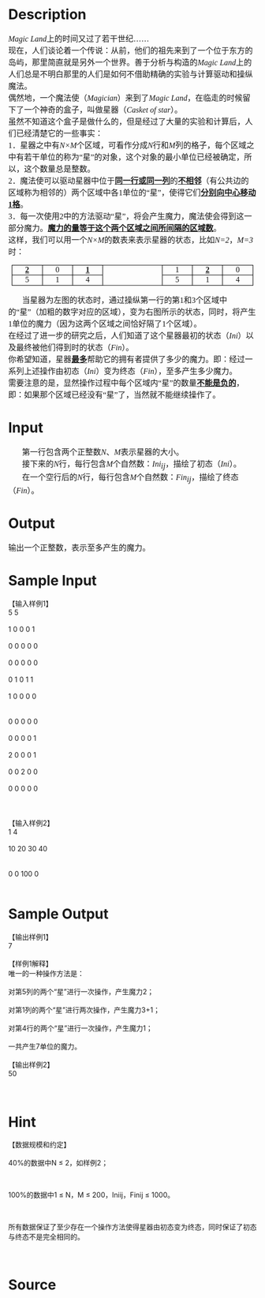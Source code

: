 
# Description

<div class="content"><h2 style="margin-top: 0pt; margin-bottom: 0pt"><span style="font-weight: normal; font-size: 12pt; font-style: italic; font-family: &#39;Times New Roman&#39;; mso-spacerun: &#39;yes&#39;"><o:p></o:p></span></h2>
<p class="p0" style="margin-top: 0pt; margin-bottom: 0pt"><span style="font-size: 12pt; font-style: italic; font-family: &#39;宋体&#39;; mso-spacerun: &#39;yes&#39;">Magic Land</span><span style="font-size: 12pt; font-family: &#39;宋体&#39;; mso-spacerun: &#39;yes&#39;">上的时间又过了若干世纪……</span><span style="font-size: 12pt; font-family: &#39;Times New Roman&#39;; mso-spacerun: &#39;yes&#39;"><o:p></o:p></span></p>
<p class="p0" style="margin-top: 0pt; margin-bottom: 0pt"><span style="font-size: 12pt; font-family: &#39;Times New Roman&#39;; mso-spacerun: &#39;yes&#39;"><o:p></o:p></span></p>
<p class="p0" style="margin-top: 0pt; margin-bottom: 0pt"><span style="font-size: 12pt; font-family: &#39;宋体&#39;; mso-spacerun: &#39;yes&#39;">现在，人们谈论着一个传说：从前，他们的祖先来到了一个位于东方的岛屿，那里简直就是另外一个世界。善于分析与构造的</span><span style="font-size: 12pt; font-style: italic; font-family: &#39;宋体&#39;; mso-spacerun: &#39;yes&#39;">Magic Land</span><span style="font-size: 12pt; font-family: &#39;宋体&#39;; mso-spacerun: &#39;yes&#39;">上的人们总是不明白那里的人们是如何不借助精确的实验与计算驱动和操纵魔法。</span><span style="font-size: 12pt; font-family: &#39;Times New Roman&#39;; mso-spacerun: &#39;yes&#39;"><o:p></o:p></span></p>
<p class="p0" style="margin-top: 0pt; margin-bottom: 0pt"><span style="font-size: 12pt; font-family: &#39;Times New Roman&#39;; mso-spacerun: &#39;yes&#39;"><o:p></o:p></span></p>
<p class="p0" style="margin-top: 0pt; margin-bottom: 0pt"><span style="font-size: 12pt; font-family: &#39;宋体&#39;; mso-spacerun: &#39;yes&#39;">偶然地，一个魔法使（</span><span style="font-size: 12pt; font-style: italic; font-family: &#39;宋体&#39;; mso-spacerun: &#39;yes&#39;">Magician</span><span style="font-size: 12pt; font-family: &#39;宋体&#39;; mso-spacerun: &#39;yes&#39;">）来到了</span><span style="font-size: 12pt; font-style: italic; font-family: &#39;宋体&#39;; mso-spacerun: &#39;yes&#39;">Magic Land</span><span style="font-size: 12pt; font-family: &#39;宋体&#39;; mso-spacerun: &#39;yes&#39;">，在临走的时候留下了一个神奇的盒子，叫做</span><span style="font-size: 12pt; font-family: &#39;宋体&#39;; mso-spacerun: &#39;yes&#39;">星器</span><span style="font-size: 12pt; font-family: &#39;宋体&#39;; mso-spacerun: &#39;yes&#39;">（</span><span style="font-size: 12pt; font-style: italic; font-family: &#39;宋体&#39;; mso-spacerun: &#39;yes&#39;">Casket of star</span><span style="font-size: 12pt; font-family: &#39;宋体&#39;; mso-spacerun: &#39;yes&#39;">）。</span><span style="font-size: 12pt; font-family: &#39;Times New Roman&#39;; mso-spacerun: &#39;yes&#39;"><o:p></o:p></span></p>
<p class="p0" style="margin-top: 0pt; margin-bottom: 0pt"><span style="font-size: 12pt; font-family: &#39;宋体&#39;; mso-spacerun: &#39;yes&#39;">虽然不知道这个盒子是做什么的，但是经过了大量的实验和计算后，人们已经清楚它的一些事实：</span><span style="font-size: 12pt; font-family: &#39;Times New Roman&#39;; mso-spacerun: &#39;yes&#39;"><o:p></o:p></span></p>
<p class="p0" style="margin-top: 0pt; margin-bottom: 0pt; text-align: left"><span style="font-size: 12pt; font-family: &#39;宋体&#39;; mso-spacerun: &#39;yes&#39;">1<font face="宋体">．</font></span><span style="font-size: 12pt; font-family: &#39;宋体&#39;; mso-spacerun: &#39;yes&#39;">星器</span><span style="font-size: 12pt; font-family: &#39;宋体&#39;; mso-spacerun: &#39;yes&#39;">之中有</span><span style="font-size: 12pt; font-style: italic; font-family: &#39;宋体&#39;; mso-spacerun: &#39;yes&#39;">N<font face="宋体">×</font><font face="Times New Roman">M</font></span><span style="font-size: 12pt; font-family: &#39;宋体&#39;; mso-spacerun: &#39;yes&#39;">个区域，可看作分成</span><span style="font-size: 12pt; font-style: italic; font-family: &#39;宋体&#39;; mso-spacerun: &#39;yes&#39;">N</span><span style="font-size: 12pt; font-family: &#39;宋体&#39;; mso-spacerun: &#39;yes&#39;">行和</span><span style="font-size: 12pt; font-style: italic; font-family: &#39;宋体&#39;; mso-spacerun: &#39;yes&#39;">M</span><span style="font-size: 12pt; font-family: &#39;宋体&#39;; mso-spacerun: &#39;yes&#39;">列的格子，每个区域之中有若干单位的称为“星”的对象，这个对象的最小单位已经被确定，所以，这个数量总是整数。</span><span style="font-size: 12pt; font-family: &#39;Times New Roman&#39;; mso-spacerun: &#39;yes&#39;"><o:p></o:p></span></p>
<p class="p0" style="margin-top: 0pt; margin-bottom: 0pt; text-align: left"><span style="font-size: 12pt; font-family: &#39;宋体&#39;; mso-spacerun: &#39;yes&#39;">2<font face="宋体">．魔法使可以驱动</font></span><span style="font-size: 12pt; font-family: &#39;宋体&#39;; mso-spacerun: &#39;yes&#39;">星器</span><span style="font-size: 12pt; font-family: &#39;宋体&#39;; mso-spacerun: &#39;yes&#39;">中位于</span><span style="font-weight: bold; font-size: 12pt; font-family: &#39;宋体&#39;; text-decoration: underline; mso-spacerun: &#39;yes&#39;">同一行或同一列</span><span style="font-size: 12pt; font-family: &#39;宋体&#39;; mso-spacerun: &#39;yes&#39;">的</span><span style="font-weight: bold; font-size: 12pt; font-family: &#39;宋体&#39;; text-decoration: underline; mso-spacerun: &#39;yes&#39;">不相邻</span><span style="font-size: 12pt; font-family: &#39;宋体&#39;; mso-spacerun: &#39;yes&#39;">（有公共边的区域称为相邻的）两个区域中各<font face="Times New Roman">1</font><font face="宋体">单位的“星”，使得它们</font></span><span style="font-weight: bold; font-size: 12pt; font-family: &#39;宋体&#39;; text-decoration: underline; mso-spacerun: &#39;yes&#39;">分别向中心移动<font face="Times New Roman">1</font><font face="宋体">格</font></span><span style="font-size: 12pt; font-family: &#39;宋体&#39;; mso-spacerun: &#39;yes&#39;">。</span><span style="font-size: 12pt; font-family: &#39;Times New Roman&#39;; mso-spacerun: &#39;yes&#39;"><o:p></o:p></span></p>
<p class="p0" style="margin-top: 0pt; margin-bottom: 0pt; text-align: left"><span style="font-size: 12pt; font-family: &#39;宋体&#39;; mso-spacerun: &#39;yes&#39;">3<font face="宋体">．每一次使用</font><font face="Times New Roman">2</font><font face="宋体">中的方法驱动“星”，将会产生魔力，魔法使会得到这一部分魔力。</font></span><span style="font-weight: bold; font-size: 12pt; font-family: &#39;宋体&#39;; text-decoration: underline; mso-spacerun: &#39;yes&#39;">魔力的量等于这个两个区域之间所间隔的区域数</span><span style="font-size: 12pt; font-family: &#39;宋体&#39;; mso-spacerun: &#39;yes&#39;">。</span><span style="font-size: 12pt; font-family: &#39;Times New Roman&#39;; mso-spacerun: &#39;yes&#39;"><o:p></o:p></span></p>
<p class="p0" style="margin-top: 0pt; margin-bottom: 0pt; text-align: left"><span style="font-size: 12pt; font-family: &#39;Times New Roman&#39;; mso-spacerun: &#39;yes&#39;"><o:p></o:p></span></p>
<p class="p0" style="margin-top: 0pt; margin-bottom: 0pt; text-align: left"><span style="font-size: 12pt; font-family: &#39;宋体&#39;; mso-spacerun: &#39;yes&#39;">这样，我们可以用一个</span><span style="font-size: 12pt; font-style: italic; font-family: &#39;宋体&#39;; mso-spacerun: &#39;yes&#39;">N<font face="宋体">×</font><font face="Times New Roman">M</font></span><span style="font-size: 12pt; font-family: &#39;宋体&#39;; mso-spacerun: &#39;yes&#39;">的数表来表示</span><span style="font-size: 12pt; font-family: &#39;宋体&#39;; mso-spacerun: &#39;yes&#39;">星器</span><span style="font-size: 12pt; font-family: &#39;宋体&#39;; mso-spacerun: &#39;yes&#39;">的状态，比如</span><span style="font-size: 12pt; font-style: italic; font-family: &#39;宋体&#39;; mso-spacerun: &#39;yes&#39;">N=2</span><span style="font-size: 12pt; font-family: &#39;宋体&#39;; mso-spacerun: &#39;yes&#39;">，</span><span style="font-size: 12pt; font-style: italic; font-family: &#39;宋体&#39;; mso-spacerun: &#39;yes&#39;">M=3</span><span style="font-size: 12pt; font-family: &#39;宋体&#39;; mso-spacerun: &#39;yes&#39;">时：</span><span style="font-size: 12pt; font-family: &#39;Times New Roman&#39;; mso-spacerun: &#39;yes&#39;"><o:p></o:p></span></p>
<p class="p0" style="margin-top: 0pt; margin-bottom: 0pt; text-align: left"><span style="font-size: 12pt; font-family: &#39;Times New Roman&#39;; mso-spacerun: &#39;yes&#39;"><o:p></o:p></span></p>
<p><table align="center" style="padding-right: 5.4pt; padding-left: 5.4pt; padding-bottom: 0pt; padding-top: 0pt; border-collapse: collapse; mso-table-layout-alt: fixed">
    <tbody>
        <tr style="height: 14.8pt">
            <td valign="top" width="48" style="border-right: rgb(0,0,0) 0.5pt solid; padding-right: 5.4pt; border-top: rgb(0,0,0) 0.5pt solid; padding-left: 5.4pt; padding-bottom: 0pt; border-left: rgb(0,0,0) 0.5pt solid; width: 36.7pt; padding-top: 0pt; border-bottom: rgb(0,0,0) 0.5pt solid; mso-border-bottom-alt: 0.5000pt solid rgb(0,0,0); mso-border-left-alt: 0.5000pt solid rgb(0,0,0); mso-border-right-alt: 0.5000pt solid rgb(0,0,0); mso-border-top-alt: 0.5000pt solid rgb(0,0,0)">
            <p class="p0" style="margin-top: 0pt; margin-bottom: 0pt; text-align: center"><span style="font-weight: bold; font-size: 12pt; font-family: &#39;宋体&#39;; text-decoration: underline">2</span><span style="font-weight: bold; font-size: 12pt; font-family: &#39;Times New Roman&#39;; text-decoration: underline"><o:p></o:p></span></p>
            </td>
            <td valign="top" width="48" style="border-right: rgb(0,0,0) 0.5pt solid; padding-right: 5.4pt; border-top: rgb(0,0,0) 0.5pt solid; padding-left: 5.4pt; padding-bottom: 0pt; border-left: medium none; width: 36.7pt; padding-top: 0pt; border-bottom: rgb(0,0,0) 0.5pt solid; mso-border-bottom-alt: 0.5000pt solid rgb(0,0,0); mso-border-left-alt: none; mso-border-right-alt: 0.5000pt solid rgb(0,0,0); mso-border-top-alt: 0.5000pt solid rgb(0,0,0)">
            <p class="p0" style="margin-top: 0pt; margin-bottom: 0pt; text-align: center"><span style="font-size: 12pt; font-family: &#39;宋体&#39;">0</span><span style="font-size: 12pt; font-family: &#39;Times New Roman&#39;"><o:p></o:p></span></p>
            </td>
            <td valign="top" width="48" style="border-right: rgb(0,0,0) 0.5pt solid; padding-right: 5.4pt; border-top: rgb(0,0,0) 0.5pt solid; padding-left: 5.4pt; padding-bottom: 0pt; border-left: medium none; width: 36.7pt; padding-top: 0pt; border-bottom: rgb(0,0,0) 0.5pt solid; mso-border-bottom-alt: 0.5000pt solid rgb(0,0,0); mso-border-left-alt: none; mso-border-right-alt: 0.5000pt solid rgb(0,0,0); mso-border-top-alt: 0.5000pt solid rgb(0,0,0)">
            <p class="p0" style="margin-top: 0pt; margin-bottom: 0pt; text-align: center"><span style="font-weight: bold; font-size: 12pt; font-family: &#39;宋体&#39;; text-decoration: underline">1</span><span style="font-weight: bold; font-size: 12pt; font-family: &#39;Times New Roman&#39;; text-decoration: underline"><o:p></o:p></span></p>
            </td>
            <td valign="top" width="48" style="border-right: rgb(255,255,255) 31.875pt; padding-right: 5.4pt; border-top: rgb(255,255,255) 31.875pt; padding-left: 5.4pt; padding-bottom: 0pt; border-left: medium none; width: 36.7pt; padding-top: 0pt; border-bottom: rgb(255,255,255) 31.875pt; mso-border-bottom-alt: 31.8750pt none rgb(255,255,255); mso-border-left-alt: none; mso-border-right-alt: 31.8750pt none rgb(255,255,255); mso-border-top-alt: 31.8750pt none rgb(255,255,255)">
            <p class="p0" style="margin-top: 0pt; margin-bottom: 0pt; text-align: center"><span style="font-size: 12pt; font-family: &#39;Times New Roman&#39;"><o:p></o:p></span></p>
            </td>
            <td valign="top" width="48" style="border-right: rgb(0,0,0) 0.5pt solid; padding-right: 5.4pt; border-top: rgb(255,255,255) 31.875pt; padding-left: 5.4pt; padding-bottom: 0pt; border-left: medium none; width: 36.7pt; padding-top: 0pt; border-bottom: rgb(255,255,255) 31.875pt; mso-border-bottom-alt: 31.8750pt none rgb(255,255,255); mso-border-left-alt: none; mso-border-right-alt: 0.5000pt solid rgb(0,0,0); mso-border-top-alt: 31.8750pt none rgb(255,255,255)">
            <p class="p0" style="margin-top: 0pt; margin-bottom: 0pt; text-align: center"><span style="font-size: 12pt; font-family: &#39;Times New Roman&#39;"><o:p></o:p></span></p>
            </td>
            <td valign="top" width="48" style="border-right: rgb(0,0,0) 0.5pt solid; padding-right: 5.4pt; border-top: rgb(0,0,0) 0.5pt solid; padding-left: 5.4pt; padding-bottom: 0pt; border-left: medium none; width: 36.7pt; padding-top: 0pt; border-bottom: rgb(0,0,0) 0.5pt solid; mso-border-bottom-alt: 0.5000pt solid rgb(0,0,0); mso-border-left-alt: none; mso-border-right-alt: 0.5000pt solid rgb(0,0,0); mso-border-top-alt: 0.5000pt solid rgb(0,0,0)">
            <p class="p0" style="margin-top: 0pt; margin-bottom: 0pt; text-align: center"><span style="font-size: 12pt; font-family: &#39;宋体&#39;">1</span><span style="font-size: 12pt; font-family: &#39;Times New Roman&#39;"><o:p></o:p></span></p>
            </td>
            <td valign="top" width="49" style="border-right: rgb(0,0,0) 0.5pt solid; padding-right: 5.4pt; border-top: rgb(0,0,0) 0.5pt solid; padding-left: 5.4pt; padding-bottom: 0pt; border-left: medium none; width: 36.75pt; padding-top: 0pt; border-bottom: rgb(0,0,0) 0.5pt solid; mso-border-bottom-alt: 0.5000pt solid rgb(0,0,0); mso-border-left-alt: none; mso-border-right-alt: 0.5000pt solid rgb(0,0,0); mso-border-top-alt: 0.5000pt solid rgb(0,0,0)">
            <p class="p0" style="margin-top: 0pt; margin-bottom: 0pt; text-align: center"><span style="font-weight: bold; font-size: 12pt; font-family: &#39;宋体&#39;; text-decoration: underline">2</span><span style="font-weight: bold; font-size: 12pt; font-family: &#39;Times New Roman&#39;; text-decoration: underline"><o:p></o:p></span></p>
            </td>
            <td valign="top" width="49" style="border-right: rgb(0,0,0) 0.5pt solid; padding-right: 5.4pt; border-top: rgb(0,0,0) 0.5pt solid; padding-left: 5.4pt; padding-bottom: 0pt; border-left: medium none; width: 36.75pt; padding-top: 0pt; border-bottom: rgb(0,0,0) 0.5pt solid; mso-border-bottom-alt: 0.5000pt solid rgb(0,0,0); mso-border-left-alt: none; mso-border-right-alt: 0.5000pt solid rgb(0,0,0); mso-border-top-alt: 0.5000pt solid rgb(0,0,0)">
            <p class="p0" style="margin-top: 0pt; margin-bottom: 0pt; text-align: center"><span style="font-size: 12pt; font-family: &#39;宋体&#39;">0</span><span style="font-size: 12pt; font-family: &#39;Times New Roman&#39;"><o:p></o:p></span></p>
            </td>
        </tr>
        <tr style="height: 16.15pt">
            <td valign="top" width="48" style="border-right: rgb(0,0,0) 0.5pt solid; padding-right: 5.4pt; border-top: medium none; padding-left: 5.4pt; padding-bottom: 0pt; border-left: rgb(0,0,0) 0.5pt solid; width: 36.7pt; padding-top: 0pt; border-bottom: rgb(0,0,0) 0.5pt solid; mso-border-bottom-alt: 0.5000pt solid rgb(0,0,0); mso-border-left-alt: 0.5000pt solid rgb(0,0,0); mso-border-right-alt: 0.5000pt solid rgb(0,0,0); mso-border-top-alt: 0.5000pt solid rgb(0,0,0)">
            <p class="p0" style="margin-top: 0pt; margin-bottom: 0pt; text-align: center"><span style="font-size: 12pt; font-family: &#39;宋体&#39;">5</span><span style="font-size: 12pt; font-family: &#39;Times New Roman&#39;"><o:p></o:p></span></p>
            </td>
            <td valign="top" width="48" style="border-right: rgb(0,0,0) 0.5pt solid; padding-right: 5.4pt; border-top: medium none; padding-left: 5.4pt; padding-bottom: 0pt; border-left: medium none; width: 36.7pt; padding-top: 0pt; border-bottom: rgb(0,0,0) 0.5pt solid; mso-border-bottom-alt: 0.5000pt solid rgb(0,0,0); mso-border-left-alt: none; mso-border-right-alt: 0.5000pt solid rgb(0,0,0); mso-border-top-alt: 0.5000pt solid rgb(0,0,0)">
            <p class="p0" style="margin-top: 0pt; margin-bottom: 0pt; text-align: center"><span style="font-size: 12pt; font-family: &#39;宋体&#39;">1</span><span style="font-size: 12pt; font-family: &#39;Times New Roman&#39;"><o:p></o:p></span></p>
            </td>
            <td valign="top" width="48" style="border-right: rgb(0,0,0) 0.5pt solid; padding-right: 5.4pt; border-top: medium none; padding-left: 5.4pt; padding-bottom: 0pt; border-left: medium none; width: 36.7pt; padding-top: 0pt; border-bottom: rgb(0,0,0) 0.5pt solid; mso-border-bottom-alt: 0.5000pt solid rgb(0,0,0); mso-border-left-alt: none; mso-border-right-alt: 0.5000pt solid rgb(0,0,0); mso-border-top-alt: 0.5000pt solid rgb(0,0,0)">
            <p class="p0" style="margin-top: 0pt; margin-bottom: 0pt; text-align: center"><span style="font-size: 12pt; font-family: &#39;宋体&#39;">4</span><span style="font-size: 12pt; font-family: &#39;Times New Roman&#39;"><o:p></o:p></span></p>
            </td>
            <td valign="top" width="48" style="border-right: rgb(255,255,255) 31.875pt; padding-right: 5.4pt; border-top: medium none; padding-left: 5.4pt; padding-bottom: 0pt; border-left: medium none; width: 36.7pt; padding-top: 0pt; border-bottom: rgb(255,255,255) 31.875pt; mso-border-bottom-alt: 31.8750pt none rgb(255,255,255); mso-border-left-alt: none; mso-border-right-alt: 31.8750pt none rgb(255,255,255); mso-border-top-alt: 31.8750pt none rgb(255,255,255)">
            <p class="p0" style="margin-top: 0pt; margin-bottom: 0pt; text-align: center"><span style="font-size: 12pt; font-family: &#39;Times New Roman&#39;"><o:p></o:p></span></p>
            </td>
            <td valign="top" width="48" style="border-right: rgb(0,0,0) 0.5pt solid; padding-right: 5.4pt; border-top: medium none; padding-left: 5.4pt; padding-bottom: 0pt; border-left: medium none; width: 36.7pt; padding-top: 0pt; border-bottom: rgb(255,255,255) 31.875pt; mso-border-bottom-alt: 31.8750pt none rgb(255,255,255); mso-border-left-alt: none; mso-border-right-alt: 0.5000pt solid rgb(0,0,0); mso-border-top-alt: 31.8750pt none rgb(255,255,255)">
            <p class="p0" style="margin-top: 0pt; margin-bottom: 0pt; text-align: center"><span style="font-size: 12pt; font-family: &#39;Times New Roman&#39;"><o:p></o:p></span></p>
            </td>
            <td valign="top" width="48" style="border-right: rgb(0,0,0) 0.5pt solid; padding-right: 5.4pt; border-top: medium none; padding-left: 5.4pt; padding-bottom: 0pt; border-left: medium none; width: 36.7pt; padding-top: 0pt; border-bottom: rgb(0,0,0) 0.5pt solid; mso-border-bottom-alt: 0.5000pt solid rgb(0,0,0); mso-border-left-alt: none; mso-border-right-alt: 0.5000pt solid rgb(0,0,0); mso-border-top-alt: 0.5000pt solid rgb(0,0,0)">
            <p class="p0" style="margin-top: 0pt; margin-bottom: 0pt; text-align: center"><span style="font-size: 12pt; font-family: &#39;宋体&#39;">5</span><span style="font-size: 12pt; font-family: &#39;Times New Roman&#39;"><o:p></o:p></span></p>
            </td>
            <td valign="top" width="49" style="border-right: rgb(0,0,0) 0.5pt solid; padding-right: 5.4pt; border-top: medium none; padding-left: 5.4pt; padding-bottom: 0pt; border-left: medium none; width: 36.75pt; padding-top: 0pt; border-bottom: rgb(0,0,0) 0.5pt solid; mso-border-bottom-alt: 0.5000pt solid rgb(0,0,0); mso-border-left-alt: none; mso-border-right-alt: 0.5000pt solid rgb(0,0,0); mso-border-top-alt: 0.5000pt solid rgb(0,0,0)">
            <p class="p0" style="margin-top: 0pt; margin-bottom: 0pt; text-align: center"><span style="font-size: 12pt; font-family: &#39;宋体&#39;">1</span><span style="font-size: 12pt; font-family: &#39;Times New Roman&#39;"><o:p></o:p></span></p>
            </td>
            <td valign="top" width="49" style="border-right: rgb(0,0,0) 0.5pt solid; padding-right: 5.4pt; border-top: medium none; padding-left: 5.4pt; padding-bottom: 0pt; border-left: medium none; width: 36.75pt; padding-top: 0pt; border-bottom: rgb(0,0,0) 0.5pt solid; mso-border-bottom-alt: 0.5000pt solid rgb(0,0,0); mso-border-left-alt: none; mso-border-right-alt: 0.5000pt solid rgb(0,0,0); mso-border-top-alt: 0.5000pt solid rgb(0,0,0)">
            <p class="p0" style="margin-top: 0pt; margin-bottom: 0pt; text-align: center"><span style="font-size: 12pt; font-family: &#39;宋体&#39;">4</span><span style="font-size: 12pt; font-family: &#39;Times New Roman&#39;"><o:p></o:p></span></p>
            </td>
        </tr>
    </tbody>
</table>
</p>
<p class="p0" style="margin-top: 0pt; margin-bottom: 0pt; text-align: left"><span style="font-size: 12pt; font-family: &#39;Times New Roman&#39;; mso-spacerun: &#39;yes&#39;"><o:p></o:p></span></p>
<p class="p0" style="margin-top: 0pt; margin-bottom: 0pt; text-indent: 21pt; text-align: left"><span style="font-size: 12pt; font-family: &#39;宋体&#39;; mso-spacerun: &#39;yes&#39;">当</span><span style="font-size: 12pt; font-family: &#39;宋体&#39;; mso-spacerun: &#39;yes&#39;">星器</span><span style="font-size: 12pt; font-family: &#39;宋体&#39;; mso-spacerun: &#39;yes&#39;">为左图的状态时，通过操纵第一行的第<font face="Times New Roman">1</font><font face="宋体">和</font><font face="Times New Roman">3</font><font face="宋体">个区域中的“星”（加粗的数字对应的区域），变为右图所示的状态，同时，将产生</font><font face="Times New Roman">1</font><font face="宋体">单位的魔力（因为这两个区域之间恰好隔了</font><font face="Times New Roman">1</font><font face="宋体">个区域）。</font></span><span style="font-size: 12pt; font-family: &#39;Times New Roman&#39;; mso-spacerun: &#39;yes&#39;"><o:p></o:p></span></p>
<p class="p0" style="margin-top: 0pt; margin-bottom: 0pt; text-align: left"><span style="font-size: 12pt; font-family: &#39;Times New Roman&#39;; mso-spacerun: &#39;yes&#39;"><o:p></o:p></span></p>
<p class="p0" style="margin-top: 0pt; margin-bottom: 0pt"><span style="font-size: 12pt; font-family: &#39;宋体&#39;; mso-spacerun: &#39;yes&#39;">在经过了进一步的研究之后，人们知道了这个</span><span style="font-size: 12pt; font-family: &#39;宋体&#39;; mso-spacerun: &#39;yes&#39;">星器</span><span style="font-size: 12pt; font-family: &#39;宋体&#39;; mso-spacerun: &#39;yes&#39;">最初的状态（</span><span style="font-size: 12pt; font-style: italic; font-family: &#39;宋体&#39;; mso-spacerun: &#39;yes&#39;">Ini</span><span style="font-size: 12pt; font-family: &#39;宋体&#39;; mso-spacerun: &#39;yes&#39;">）以及最终被他们得到时的状态（</span><span style="font-size: 12pt; font-style: italic; font-family: &#39;宋体&#39;; mso-spacerun: &#39;yes&#39;">Fin</span><span style="font-size: 12pt; font-family: &#39;宋体&#39;; mso-spacerun: &#39;yes&#39;">）。</span><span style="font-size: 12pt; font-family: &#39;Times New Roman&#39;; mso-spacerun: &#39;yes&#39;"><o:p></o:p></span></p>
<p class="p0" style="margin-top: 0pt; margin-bottom: 0pt"><span style="font-size: 12pt; font-family: &#39;宋体&#39;; mso-spacerun: &#39;yes&#39;">你希望知道，</span><span style="font-size: 12pt; font-family: &#39;宋体&#39;; mso-spacerun: &#39;yes&#39;">星器</span><span style="font-weight: bold; font-size: 12pt; font-family: &#39;宋体&#39;; text-decoration: underline; mso-spacerun: &#39;yes&#39;">最多</span><span style="font-size: 12pt; font-family: &#39;宋体&#39;; mso-spacerun: &#39;yes&#39;">帮助它的拥有者提供了多少的魔力。即：经过一系列上述操作由初态（</span><span style="font-size: 12pt; font-style: italic; font-family: &#39;宋体&#39;; mso-spacerun: &#39;yes&#39;">Ini</span><span style="font-size: 12pt; font-family: &#39;宋体&#39;; mso-spacerun: &#39;yes&#39;">）变为终态（</span><span style="font-size: 12pt; font-style: italic; font-family: &#39;宋体&#39;; mso-spacerun: &#39;yes&#39;">Fin</span><span style="font-size: 12pt; font-family: &#39;宋体&#39;; mso-spacerun: &#39;yes&#39;">），至多产生多少魔力。</span><span style="font-size: 12pt; font-family: &#39;Times New Roman&#39;; mso-spacerun: &#39;yes&#39;"><o:p></o:p></span></p>
<p class="p0" style="margin-top: 0pt; margin-bottom: 0pt"><span style="font-size: 12pt; font-family: &#39;宋体&#39;; mso-spacerun: &#39;yes&#39;">需要注意的是，显然操作过程中每个区域内“星”的数量</span><span style="font-weight: bold; font-size: 12pt; font-family: &#39;宋体&#39;; text-decoration: underline; mso-spacerun: &#39;yes&#39;">不能是负的</span><span style="font-size: 12pt; font-family: &#39;宋体&#39;; mso-spacerun: &#39;yes&#39;">，即：如果那个区域已经没有“星”了，当然就不能继续操作了。</span><span style="font-size: 12pt; font-family: &#39;Times New Roman&#39;; mso-spacerun: &#39;yes&#39;"><o:p></o:p></span></p>
<p class="p0" style="margin-top: 0pt; margin-bottom: 0pt"><span style="font-size: 12pt; font-family: &#39;Times New Roman&#39;; mso-spacerun: &#39;yes&#39;"><o:p></o:p></span></p>
<p class="p0" style="margin-top: 0pt; margin-bottom: 0pt"><span style="font-size: 12pt; font-family: &#39;Times New Roman&#39;; mso-spacerun: &#39;yes&#39;"><o:p></o:p></span></p>
<p class="p0" style="margin-top: 0pt; margin-bottom: 0pt"><span style="font-size: 12pt; font-family: &#39;Times New Roman&#39;; mso-spacerun: &#39;yes&#39;"><o:p></o:p></span></p>
<p class="p0" style="margin-top: 0pt; margin-bottom: 0pt"><span style="font-size: 12pt; font-family: &#39;Times New Roman&#39;; mso-spacerun: &#39;yes&#39;"><o:p></o:p></span></p>
<p class="p0" style="margin-top: 0pt; margin-bottom: 0pt; text-indent: 21pt"><span style="font-size: 12pt; font-family: &#39;Times New Roman&#39;; mso-spacerun: &#39;yes&#39;"><o:p></o:p></span></p>
<!--EndFragment--></div>

# Input

<div class="content"><p class="p0" style="margin-top: 0pt; margin-bottom: 0pt; text-indent: 21pt"><span style="font-size: 12pt; font-family: &#39;Times New Roman&#39;; mso-spacerun: &#39;yes&#39;">第一行</span><span style="font-size: 12pt; font-family: &#39;宋体&#39;; mso-spacerun: &#39;yes&#39;">包含两个正</span><span style="font-size: 12pt; font-family: &#39;Times New Roman&#39;; mso-spacerun: &#39;yes&#39;">整数</span><span style="font-size: 12pt; font-style: italic; font-family: &#39;Times New Roman&#39;; mso-spacerun: &#39;yes&#39;">N</span><span style="font-size: 12pt; font-family: &#39;宋体&#39;; mso-spacerun: &#39;yes&#39;">、</span><span style="font-size: 12pt; font-style: italic; font-family: &#39;宋体&#39;; mso-spacerun: &#39;yes&#39;">M</span><span style="font-size: 12pt; font-family: &#39;Times New Roman&#39;; mso-spacerun: &#39;yes&#39;">表示</span><span style="font-size: 12pt; font-family: &#39;宋体&#39;; mso-spacerun: &#39;yes&#39;">星器</span><span style="font-size: 12pt; font-family: &#39;宋体&#39;; mso-spacerun: &#39;yes&#39;">的大小</span><span style="font-size: 12pt; font-family: &#39;Times New Roman&#39;; mso-spacerun: &#39;yes&#39;">。</span><span style="font-size: 12pt; font-family: &#39;Times New Roman&#39;; mso-spacerun: &#39;yes&#39;"><o:p></o:p></span></p>
<p class="p0" style="margin-top: 0pt; margin-bottom: 0pt; text-indent: 21pt"><span style="font-size: 12pt; font-family: &#39;Times New Roman&#39;; mso-spacerun: &#39;yes&#39;">接下来的</span><span style="font-size: 12pt; font-style: italic; font-family: &#39;宋体&#39;; mso-spacerun: &#39;yes&#39;">N</span><span style="font-size: 12pt; font-family: &#39;宋体&#39;; mso-spacerun: &#39;yes&#39;">行，每行包含</span><span style="font-size: 12pt; font-style: italic; font-family: &#39;宋体&#39;; mso-spacerun: &#39;yes&#39;">M</span><span style="font-size: 12pt; font-family: &#39;宋体&#39;; mso-spacerun: &#39;yes&#39;">个自然数：</span><span style="font-size: 12pt; font-style: italic; font-family: &#39;宋体&#39;; mso-spacerun: &#39;yes&#39;">Ini</span><span style="font-size: 12pt; vertical-align: sub; font-style: italic; font-family: &#39;宋体&#39;; mso-spacerun: &#39;yes&#39;">ij</span><span style="font-size: 12pt; font-family: &#39;宋体&#39;; mso-spacerun: &#39;yes&#39;">，描绘了初态（</span><span style="font-size: 12pt; font-style: italic; font-family: &#39;宋体&#39;; mso-spacerun: &#39;yes&#39;">Ini</span><span style="font-size: 12pt; font-family: &#39;宋体&#39;; mso-spacerun: &#39;yes&#39;">）。</span><span style="font-size: 12pt; font-family: &#39;Times New Roman&#39;; mso-spacerun: &#39;yes&#39;"><o:p></o:p></span></p>
<p class="p0" style="margin-top: 0pt; margin-bottom: 0pt; text-indent: 21pt"><span style="font-size: 12pt; font-family: &#39;宋体&#39;; mso-spacerun: &#39;yes&#39;">在一个空行后的</span><span style="font-size: 12pt; font-style: italic; font-family: &#39;宋体&#39;; mso-spacerun: &#39;yes&#39;">N</span><span style="font-size: 12pt; font-family: &#39;宋体&#39;; mso-spacerun: &#39;yes&#39;">行，每行包含</span><span style="font-size: 12pt; font-style: italic; font-family: &#39;宋体&#39;; mso-spacerun: &#39;yes&#39;">M</span><span style="font-size: 12pt; font-family: &#39;宋体&#39;; mso-spacerun: &#39;yes&#39;">个自然数：</span><span style="font-size: 12pt; font-style: italic; font-family: &#39;宋体&#39;; mso-spacerun: &#39;yes&#39;">Fin</span><span style="font-size: 12pt; vertical-align: sub; font-style: italic; font-family: &#39;宋体&#39;; mso-spacerun: &#39;yes&#39;">ij</span><span style="font-size: 12pt; font-family: &#39;宋体&#39;; mso-spacerun: &#39;yes&#39;">，描绘了终态（</span><span style="font-size: 12pt; font-style: italic; font-family: &#39;宋体&#39;; mso-spacerun: &#39;yes&#39;">Fin</span><span style="font-size: 12pt; font-family: &#39;宋体&#39;; mso-spacerun: &#39;yes&#39;">）。</span><span style="font-size: 12pt; font-family: &#39;Times New Roman&#39;; mso-spacerun: &#39;yes&#39;"><o:p></o:p></span></p>
<p class="p0" style="margin-top: 0pt; margin-bottom: 0pt"><span style="font-size: 12pt; font-family: &#39;Times New Roman&#39;; mso-spacerun: &#39;yes&#39;"><o:p></o:p></span></p></div>

# Output

<div class="content"><p class="p0" style="margin-top: 0pt; margin-bottom: 0pt"><span style="font-size: 12pt; font-family: &#39;宋体&#39;; mso-spacerun: &#39;yes&#39;">输出一个正整数，表示至多产生的魔力。</span><span style="font-size: 12pt; font-family: &#39;Times New Roman&#39;; mso-spacerun: &#39;yes&#39;"><o:p></o:p></span></p>
<p class="p0" style="margin-top: 0pt; margin-bottom: 0pt"><span style="font-size: 12pt; font-family: &#39;Times New Roman&#39;; mso-spacerun: &#39;yes&#39;"><o:p></o:p></span></p>
<p class="p0" style="margin-top: 0pt; margin-bottom: 0pt"><span style="font-size: 12pt; font-family: &#39;Times New Roman&#39;; mso-spacerun: &#39;yes&#39;"><o:p></o:p></span></p>
<h2 style="margin-top: 0pt; margin-bottom: 0pt"><span style="font-size: 12pt; font-family: &#39;Times New Roman&#39;; mso-spacerun: &#39;yes&#39;"><o:p></o:p></span></h2></div>

# Sample Input

<div class="content"><span class="sampledata">【输入样例1】<br/>
5 5<br/>
<br/>
1 0 0 0 1<br/>
<br/>
0 0 0 0 0<br/>
<br/>
0 0 0 0 0<br/>
<br/>
0 1 0 1 1<br/>
<br/>
1 0 0 0 0<br/>
<br/>
<br/>
0 0 0 0 0<br/>
<br/>
0 0 0 0 1<br/>
<br/>
2 0 0 0 1<br/>
<br/>
0 0 2 0 0<br/>
<br/>
0 0 0 0 0<br/>
<br/>
<br/>
<br/>
【输入样例2】<br/>
1 4<br/>
<br/>
10 20 30 40<br/>
<br/>
<br/>
0 0 100 0<br/>
<br/>
</span></div>

# Sample Output

<div class="content"><span class="sampledata">【输出样例1】<br/>
7<br/>
<br/>
【样例1解释】<br/>
唯一的一种操作方法是：<br/>
<br/>
对第5列的两个“星”进行一次操作，产生魔力2；<br/>
<br/>
对第1列的两个“星”进行两次操作，产生魔力3+1；<br/>
<br/>
对第4行的两个“星”进行一次操作，产生魔力1；<br/>
<br/>
一共产生7单位的魔力。<br/>
<br/>
【输出样例2】<br/>
50<br/>
<br/>
<br/>
</span></div>

# Hint

<div class="content"><p></p><p>【数据规模和约定】<br/><br/>
40%的数据中N ≤ 2，如样例2；</p><br/>
<p>100%的数据中1 ≤ N，M ≤ 200，Iniij，Finij ≤ 1000。</p><br/>
<p>所有数据保证了至少存在一个操作方法使得星器由初态变为终态，同时保证了初态与终态不是完全相同的。</p><br/>
<p></p><p></p></div>

# Source

<div class="content"><p><a href="problemset.php?search="></a></p></div>

